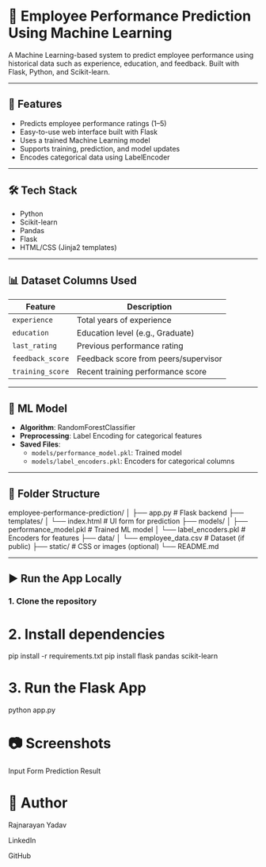 # 🧠 Employee Performance Prediction Using Machine Learning

A Machine Learning-based system to predict employee performance using historical data such as experience, education, and feedback. Built with Flask, Python, and Scikit-learn.

---

## 🚀 Features

- Predicts employee performance ratings (1–5)
- Easy-to-use web interface built with Flask
- Uses a trained Machine Learning model
- Supports training, prediction, and model updates
- Encodes categorical data using LabelEncoder

---

## 🛠️ Tech Stack

- Python
- Scikit-learn
- Pandas
- Flask
- HTML/CSS (Jinja2 templates)

---

## 📊 Dataset Columns Used

| Feature             | Description                           |
|---------------------|---------------------------------------|
| `experience`        | Total years of experience             |
| `education`         | Education level (e.g., Graduate)      |
| `last_rating`       | Previous performance rating           |
| `feedback_score`    | Feedback score from peers/supervisor  |
| `training_score`    | Recent training performance score     |

---

## 🧠 ML Model

- **Algorithm**: RandomForestClassifier
- **Preprocessing**: Label Encoding for categorical features
- **Saved Files**:
  - `models/performance_model.pkl`: Trained model
  - `models/label_encoders.pkl`: Encoders for categorical columns

---

## 📂 Folder Structure
employee-performance-prediction/
│
├── app.py # Flask backend
├── templates/
│ └── index.html # UI form for prediction
├── models/
│ ├── performance_model.pkl # Trained ML model
│ └── label_encoders.pkl # Encoders for features
├── data/
│ └── employee_data.csv # Dataset (if public)
├── static/ # CSS or images (optional)
└── README.md



---

## ▶️ Run the App Locally

### 1. Clone the repository

# 2. Install dependencies
  pip install -r requirements.txt
  pip install flask pandas scikit-learn


# 3. Run the Flask App
 python app.py

# 📷 Screenshots
Input Form	Prediction Result

# 🙌 Author
Rajnarayan Yadav

LinkedIn

GitHub








